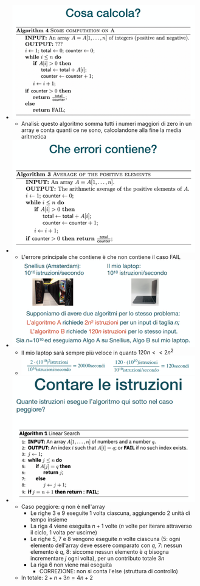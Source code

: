 - ![{07FB10EB-3B5E-4F86-925F-ED5A0F55BFD6}.png](../assets/{07FB10EB-3B5E-4F86-925F-ED5A0F55BFD6}_1759324759702_0.png)
	- Analisi: questo algoritmo somma tutti i numeri maggiori di zero in un array e conta quanti ce ne sono, calcolandone alla fine la media aritmetica
- ![{82B6EE9C-4B81-41F9-B695-573716F5CA52}.png](../assets/{82B6EE9C-4B81-41F9-B695-573716F5CA52}_1759326161148_0.png)
	- L'errore principale che contiene è che non contiene il caso FAIL
- ![{F11C2097-69E0-44E0-9A1A-075AD43482DF}.png](../assets/{F11C2097-69E0-44E0-9A1A-075AD43482DF}_1759326254564_0.png)
	- Il mio laptop sarà sempre più veloce in quanto $120n << 2n^2$
	- ![{35CE6011-C4D5-4937-A55C-7BE176820015}.png](../assets/{35CE6011-C4D5-4937-A55C-7BE176820015}_1759326561402_0.png)
- ![{C09735B0-80F6-43C1-B398-0E8C7F258049}.png](../assets/{C09735B0-80F6-43C1-B398-0E8C7F258049}_1759326576483_0.png)
	- Caso peggiore: $q$ non è nell'array
		- Le righe 3 e 9 eseguite 1 volta ciascuna, aggiungendo 2 unità di tempo insieme
		- La riga 4 viene eseguita $n+1$ volte ($n$ volte per iterare attraverso il ciclo, 1 volta per uscirne)
		- Le righe 5, 7 e 8 vengono eseguite $n$ volte ciascuna (5: ogni elemento dell'array deve essere comparato con $q$, 7: nessun elemento è $q$, 8: siccome nessun elemento è $q$ bisogna incrementare $j$ ogni volta), per un contributo totale $3n$
		- La riga $6$ non viene mai eseguita
			- CORREZIONE: non si conta l'else (struttura di controllo)
	- In totale: $2 + n+ 3n = 4n + 2$